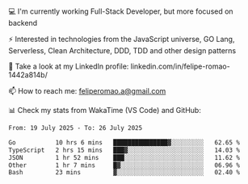 💻 I'm currently working Full-Stack Developer, but more focused on backend

⚡ Interested in technologies from the JavaScript universe, GO Lang, Serverless, Clean Architecture, DDD, TDD and other design patterns

👥 Take a look at my LinkedIn profile: linkedin.com/in/felipe-romao-1442a814b/

📫 How to reach me: feliperomao.a@gmail.com

📊 Check my stats from WakaTime (VS Code) and GitHub:

<!--START_SECTION:waka-->

```txt
From: 19 July 2025 - To: 26 July 2025

Go           10 hrs 6 mins   ███████████████▓░░░░░░░░░   62.65 %
TypeScript   2 hrs 15 mins   ███▓░░░░░░░░░░░░░░░░░░░░░   14.03 %
JSON         1 hr 52 mins    ███░░░░░░░░░░░░░░░░░░░░░░   11.62 %
Other        1 hr 7 mins     █▓░░░░░░░░░░░░░░░░░░░░░░░   06.96 %
Bash         23 mins         ▓░░░░░░░░░░░░░░░░░░░░░░░░   02.40 %
```

<!--END_SECTION:waka-->
